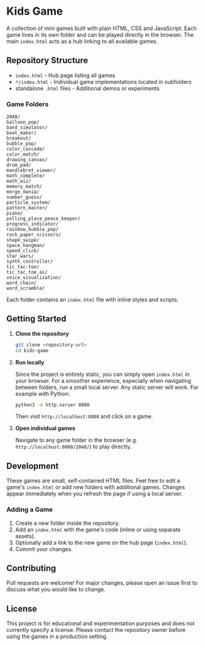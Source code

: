 # Kids Game

A collection of mini games built with plain HTML, CSS and JavaScript. Each game lives in its own folder and can be played directly in the browser. The main `index.html` acts as a hub linking to all available games.

## Repository Structure

- `index.html` - Hub page listing all games
- `*/index.html` - Individual game implementations located in subfolders
- standalone `.html` files - Additional demos or experiments

### Game Folders

```text
2048/
balloon_pop/
band_simulator/
beat_maker/
breakout/
bubble_pop/
color_cascade/
color_match/
drawing_canvas/
drum_pad/
mandlebrot_viewer/
math_complete/
math_wiz/
memory_match/
merge_mania/
number_guess/
particle_system/
pattern_master/
piano/
polling_place_peace_keeper/
progress_indicator/
rainbow_bubble_pop/
rock_paper_scissors/
shape_swipe/
space_hangman/
speed_click/
star_wars/
synth_controller/
tic_tac-toe/
tic_tac_toe_ai/
voice_visualization/
word_chain/
word_scramble/
```

Each folder contains an `index.html` file with inline styles and scripts.

## Getting Started

1. **Clone the repository**

   ```bash
   git clone <repository-url>
   cd kids-game
   ```

2. **Run locally**

   Since the project is entirely static, you can simply open `index.html` in your browser. For a smoother experience, especially when navigating between folders, run a small local server. Any static server will work. For example with Python:

   ```bash
   python3 -m http.server 8000
   ```

   Then visit `http://localhost:8000` and click on a game.

3. **Open individual games**

   Navigate to any game folder in the browser (e.g. `http://localhost:8000/2048/`) to play directly.

## Development

These games are small, self‑contained HTML files. Feel free to edit a game's `index.html` or add new folders with additional games. Changes appear immediately when you refresh the page if using a local server.

### Adding a Game

1. Create a new folder inside the repository.
2. Add an `index.html` with the game's code (inline or using separate assets).
3. Optionally add a link to the new game on the hub page (`index.html`).
4. Commit your changes.

## Contributing

Pull requests are welcome! For major changes, please open an issue first to discuss what you would like to change.

## License

This project is for educational and experimentation purposes and does not currently specify a license. Please contact the repository owner before using the games in a production setting.
